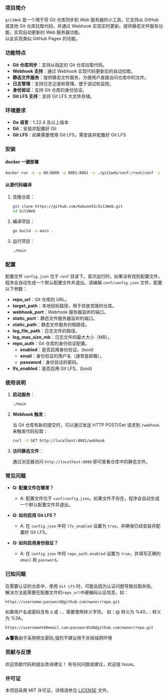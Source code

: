 ### 项目简介

`git2Web` 是一个用于将 Git 仓库同步到 Web 服务器的小工具。它支持从 GitHub 或其他 Git 仓库拉取代码，并通过 Webhook 实现实时更新。提供静态文件服务功能，实现自动更新的 Web 服务器功能。  
以此实现类似 GitHub Pages 的功能。

### 功能特点

- **Git 仓库同步**：支持从指定的 Git 仓库拉取代码。
- **Webhook 支持**：通过 Webhook 实现代码更新后的自动拉取。
- **静态文件服务**：提供静态文件服务，方便用户直接访问仓库中的文件。
- **日志管理**：支持日志记录和管理，便于调试和监控。
- **身份验证**：支持 Git 仓库的身份验证。
- **Git LFS 支持**：支持 Git LFS 大文件存储。

### 环境要求

- **Go 语言**：1.22.4 及以上版本
- **Git**：安装并配置好 Git
- **Git LFS**：如果需要使用 Git LFS，需安装并配置好 Git LFS

### 安装

#### docker 一键部署

```bash
docker run -d -p 80:8080 -p 8081:8081 -v ./git2web/conf:/root/conf -v ./git2web/logs:/root/logs --restart always --name git2web kakune55/git2web
```

#### 从源代码编译

1. 克隆仓库：

   ```sh
   git clone https://github.com/Kakune55/Git2Web.git
   cd Git2Web
   ```

2. 编译项目：

   ```sh
   go build -o main .
   ```

3. 运行项目：

   ```sh
   ./main
   ```

### 配置

配置文件 `config.json` 位于 `conf` 目录下。首次运行时，如果没有找到配置文件，程序会自动生成一个默认配置文件并退出。请编辑 `conf/config.json` 文件，配置以下参数：

- **repo_url**：Git 仓库的 URL。
- **target_path**：本地目标路径，用于存放克隆的仓库。
- **webhook_port**：Webhook 服务器监听的端口。
- **static_port**：静态文件服务器监听的端口。
- **static_path**：静态文件服务的根路径。
- **log_file_path**：日志文件的路径。
- **log_max_size_mb**：日志文件的最大大小（MB）。
- **repo_auth**：Git 仓库的身份验证配置。
  - **enabled**：是否启用身份验证。(bool)
  - **email**：身份验证的用户名（通常是邮箱）。
  - **password**：身份验证的密码。
- **lfs_enabled**：是否启用 Git LFS。(bool)

### 使用说明

1. **启动服务**：

   ```sh
   ./main
   ```

2. **Webhook 触发**：

   当 Git 仓库有新的提交时，可以通过发送 HTTP POST/Get 请求到 `/webhook` 来触发代码拉取：

   ```sh
   curl -X GET http://localhost:8081/webhook
   ```

3. **访问静态文件**：

   通过浏览器访问 `http://localhost:8080` 即可查看仓库中的静态文件。

### 常见问题

- **Q: 配置文件在哪里？**

  - A: 配置文件位于 `conf/config.json`。如果文件不存在，程序会自动生成一个默认配置文件并退出。

- **Q: 如何启用 Git LFS？**

  - A: 在 `config.json` 中将 `lfs_enabled` 设置为 `true`，并确保已经安装并配置好 Git LFS。

- **Q: 如何启用身份验证？**
  - A: 在 `config.json` 中将 `repo_auth.enabled` 设置为 `true`，并填写正确的 `email` 和 `password`。


### 已知问题
在需要认证的仓库中，使用 `Git LFS` 时，可能会因为认证问题导致拉取失败。  
解决方法是需要在配置文件的`repo_url`中硬编码认证信息，如：
~~~ txt
https://username:password@github.com/owner/repo.git
~~~
如果用户名或密码含有 `@` 或 `:`，需要使用转义字符。
如：@ 转义为 %40，: 转义为 %3A。
~~~ txt
https://username%40email.com:password%3A@github.com/owner/repo.git
~~~
**⚠️警告**由于采用明文密码,强烈不建议用于非局域网环境

### 贡献与反馈

欢迎贡献代码和提出改进建议！
有任何问题或建议，欢迎提 Issue。

### 许可证

本项目采用 MIT 许可证，详情请参见 [LICENSE](LICENSE) 文件。

